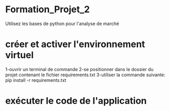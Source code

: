 # Formation_Projet_2
Utilisez les bases de python pour l'analyse de marché

# créer et activer l'environnement virtuel
1-ouvrir un terminal de commande
2-se positionner dans le dossier du projet contenant le fichier requirements.txt
3-utiliser la commande suivante: pip install -r requirements.txt

# exécuter le code de l'application